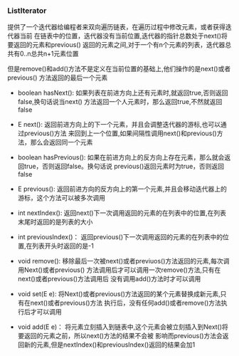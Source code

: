 ### ListIterator
提供了一个迭代器给编程者来双向遍历链表，在遍历过程中修改元素，或者获得迭代器当前
在链表中的位置，迭代器没有当前位置,迭代器的指针总数处于next()将要返回的元素和previous()
返回的元素之间,对于一个有n个元素的列表，迭代器总共有0..n总共n+1元素位置

但是remove()和add()方法不是定义在当前位置的基础上,他们操作的是next()或者previous()
方法返回的最后一个元素

* boolean hasNext():
如果列表在前进方向上还有元素时,就返回true,否则返回false,换句话说当next()
方法返回一个人元素时，那么返回true,不然就返回false

* E next():
返回前进方向上的下一个元素，并且会调整迭代器的游标,也可以通过previous()方法
来回到上一个位置,如果间隔性调用next()和previous()方法，那么会返回同一个元素

* boolean hasPrevious():
如果在前进方向上的反方向上存在元素，那么就会返回true，否则返回false。换句话说
previous()返回元素时为true，否则返回false

* E previous():
返回前进方向的反方向上的第一个元素,并且会移动迭代器上的游标，这个方法可以被多次调用

* int nextIndex():
返回next()下一次调用返回的元素的在列表中的位置,在列表末尾时返回的是列表的大小

* int previousIndex()：
返回previous()下一次调用返回的元素的在列表中的位置,在列表开头时返回的是-1

* void remove():
移除最后一次被next()或者previuos()方法返回的元素,每次调用Next()或者previous()
方法调用后才可以调用一次remove()方法,只有在next()或者previous()方法调用后
没有调用add()方法时才可以调用

* void set(E e):
将Next()或者previous()方法返回的某个元素替换成新元素,只有在next()或者previous()方法
执行后，没有任何add()或者remove()方法执行后才可以调用

* void add(E e)：
将元素立刻插入到链表中,这个元素会被立刻插入到Next()将要返回的元素之前，所以next()方法的结果不会被
影响而previous()方法会返回新的元素,但是nextIndex()和previousIndex()返回的结果会加1


 
